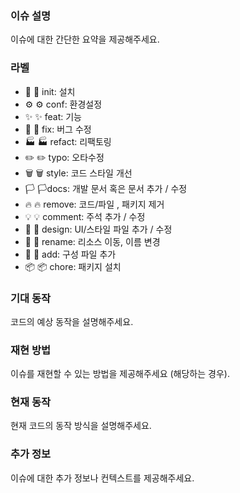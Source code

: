 ### 이슈 설명

이슈에 대한 간단한 요약을 제공해주세요.

### 라벨

- 🎉 :tada: init: 설치
- ⚙️ :gear: conf: 환경설정
- ✨ :sparkles: feat: 기능
- 🔨 :hammer: fix: 버그 수정
- 🏭 :factory: refact: 리팩토링
- ✏️ :pencil2: typo: 오타수정
- 🗑️ :wastebasket: style: 코드 스타일 개선
- 🏳️ :white_flag:docs: 개발 문서 혹은 문서 추가 / 수정
- 🔥 :fire: remove: 코드/파일 , 패키지 제거
- 💡 :bulb: comment: 주석 추가 / 수정
- 💄 :lipstick: design: UI/스타일 파일 추가 / 수정
- 🚚 :truck: rename: 리소스 이동, 이름 변경
- 🔧 :wrench: add: 구성 파일 추가
- 📦 :package: chore: 패키지 설치

### 기대 동작

코드의 예상 동작을 설명해주세요.

### 재현 방법

이슈를 재현할 수 있는 방법을 제공해주세요 (해당하는 경우).

### 현재 동작

현재 코드의 동작 방식을 설명해주세요.

### 추가 정보

이슈에 대한 추가 정보나 컨텍스트를 제공해주세요.
